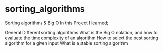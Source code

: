 # sorting_algorithms
Sorting algorithms &amp; Big O
In this Project I learned;

General
Different sorting algorithms
What is the Big O notation, and how to evaluate the time complexity of an algorithm
How to select the best sorting algorithm for a given input
What is a stable sorting algorithm

